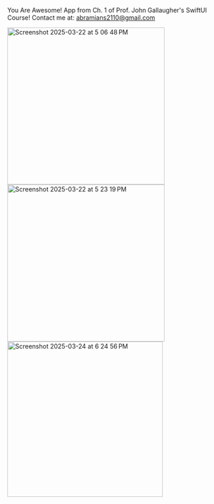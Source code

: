 You Are Awesome! App from Ch. 1 of Prof. John Gallaugher's SwiftUI Course!
Contact me at: abramians2110@gmail.com

<img width="357" alt="Screenshot 2025-03-22 at 5 06 48 PM" src="https://github.com/user-attachments/assets/72b15978-30a6-4fb1-ba2f-c968f4a0f036" />
<img width="357" alt="Screenshot 2025-03-22 at 5 23 19 PM" src="https://github.com/user-attachments/assets/066112f4-bf89-4b84-97c8-4dad7e730755" />
<img width="353" alt="Screenshot 2025-03-24 at 6 24 56 PM" src="https://github.com/user-attachments/assets/6d69c089-7e94-4178-84d5-e5a190baa6fe" />

